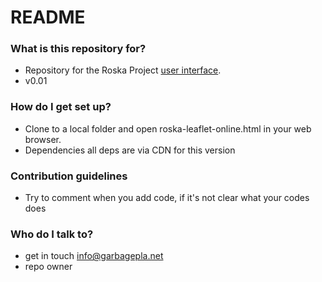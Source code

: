 # README #

### What is this repository for? ###

* Repository for the Roska Project [user interface](http://demo.garbagepla.net).
* v0.01

### How do I get set up? ###

* Clone to a local folder and open roska-leaflet-online.html in your web browser.
* Dependencies
  all deps are via CDN for this version

### Contribution guidelines ###

* Try to comment when you add code, if it's not clear what your codes does

### Who do I talk to? ###

* get in touch info@garbagepla.net
* repo owner
